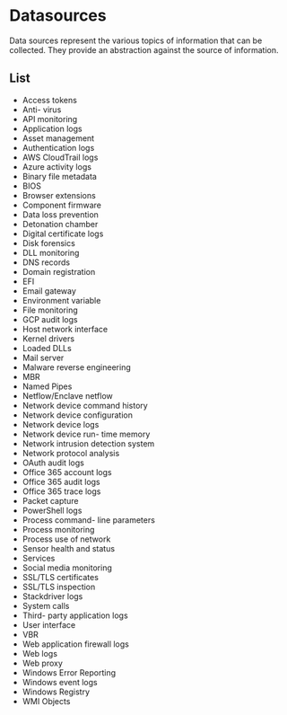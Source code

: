 # Datasources

Data sources represent the various topics of information that can be collected.
They provide an abstraction against the source of information.

## List
- Access tokens
- Anti- virus
- API monitoring
- Application logs
- Asset management
- Authentication logs
- AWS CloudTrail logs
- Azure activity logs
- Binary file metadata
- BIOS
- Browser extensions
- Component firmware
- Data loss prevention
- Detonation chamber
- Digital certificate logs
- Disk forensics
- DLL monitoring
- DNS records
- Domain registration
- EFI
- Email gateway
- Environment variable
- File monitoring
- GCP audit logs
- Host network interface
- Kernel drivers
- Loaded DLLs
- Mail server
- Malware reverse engineering
- MBR
- Named Pipes
- Netflow/Enclave netflow
- Network device command history
- Network device configuration
- Network device logs
- Network device run- time memory
- Network intrusion detection system
- Network protocol analysis
- OAuth audit logs
- Office 365 account logs
- Office 365 audit logs
- Office 365 trace logs
- Packet capture
- PowerShell logs
- Process command- line parameters
- Process monitoring
- Process use of network
- Sensor health and status
- Services
- Social media monitoring
- SSL/TLS certificates
- SSL/TLS inspection
- Stackdriver logs
- System calls
- Third- party application logs
- User interface
- VBR
- Web application firewall logs
- Web logs
- Web proxy
- Windows Error Reporting
- Windows event logs
- Windows Registry
- WMI Objects
